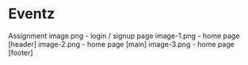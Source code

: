 # Eventz
Assignment
image.png - login / signup page
image-1.png - home page [header]
image-2.png - home page [main]
image-3.png - home page [footer]
